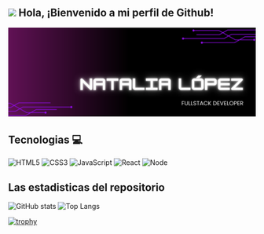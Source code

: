 ## <img src="https://media.giphy.com/media/lGhBlBMIN2XsEteTN3/giphy.gif" width="100"/>    Hola, ¡Bienvenido a mi perfil de Github! 

![Banner de Condor Coders](portada_github.png)

## Tecnologias 💻
![HTML5](https://img.shields.io/badge/html5-%23E34F26.svg?style=for-the-badge&logo=html5&logoColor=white)
![CSS3](https://img.shields.io/badge/css3-%231572B6.svg?style=for-the-badge&logo=css3&logoColor=white)
![JavaScript](https://img.shields.io/badge/javascript-%23323330.svg?style=for-the-badge&logo=javascript&logoColor=%23F7DF1E)
![React](https://img.shields.io/badge/react-%2320232a.svg?style=for-the-badge&logo=react&logoColor=%2361DAFB)
![Node](https://img.shields.io/badge/node-%2320232a.svg?style=for-the-badge&logo=node&logoColor=%2361DAFB)

## Las estadisticas del repositorio
![GitHub stats](https://github-readme-stats.vercel.app/api?username=NataliaGabriela&show_icons=true&bg_color=00000000&title_color=9a2edb&icon_color=9a2edb&text_color=ffffff) ![Top Langs](https://github-readme-stats.vercel.app/api/top-langs/?username=NataliaGabriela&layout=compact&theme=dark&title_color=9a2edb)

[![trophy](https://github-profile-trophy.vercel.app/?username=NataliaGabriela&theme=onedark)](https://github.com/ryo-ma/github-profile-trophy)
<!--
**NataliaGabriela/NataliaGabriela** is a ✨ _special_ ✨ repository because its `README.md` (this file) appears on your GitHub profile.

Here are some ideas to get you started:

- 🔭 I’m currently working on ...
- 🌱 I’m currently learning ...
- 👯 I’m looking to collaborate on ...
- 🤔 I’m looking for help with ...
- 💬 Ask me about ...
- 📫 How to reach me: ...
- 😄 Pronouns: ...
- ⚡ Fun fact: ...
-->

